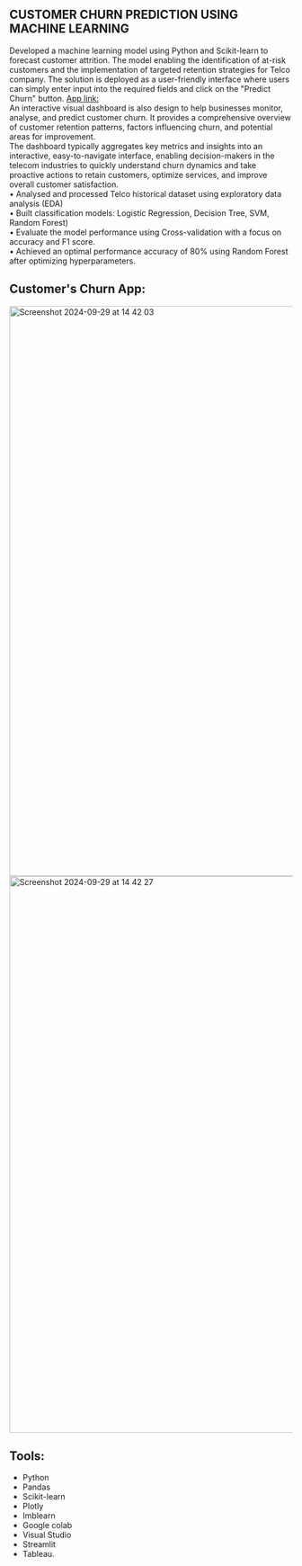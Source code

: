 ## CUSTOMER CHURN PREDICTION USING MACHINE LEARNING
Developed a machine learning model using Python and Scikit-learn to forecast customer attrition. The model enabling the identification of at-risk customers and the implementation of targeted retention strategies for Telco company. The solution is deployed as a user-friendly interface where users can simply enter input into the required fields and click on the "Predict Churn" button. [App link:](https://predicting-customer-churn-using-machine-learning.streamlit.app/)  
An interactive visual dashboard is also design to help businesses monitor, analyse, and predict customer churn. It provides a comprehensive overview of customer retention patterns, factors influencing churn, and potential areas for improvement.  
The dashboard typically aggregates key metrics and insights into an interactive, easy-to-navigate interface, enabling decision-makers in the telecom industries to quickly understand churn dynamics and take proactive actions to retain customers, optimize services, and improve overall customer satisfaction.  
•	Analysed and processed Telco historical dataset using exploratory data analysis (EDA)  
•	Built classification models: Logistic Regression, Decision Tree, SVM, Random Forest)  
•	Evaluate the model performance using Cross-validation with a focus on accuracy and F1 score.  
•	Achieved an optimal performance accuracy of 80% using Random Forest after optimizing hyperparameters.  
## Customer's Churn App:  
<img width="1014" alt="Screenshot 2024-09-29 at 14 42 03" src="https://github.com/user-attachments/assets/ce88d4bd-1b43-4a15-aa2a-ce855302459a">  
<img width="990" alt="Screenshot 2024-09-29 at 14 42 27" src="https://github.com/user-attachments/assets/679bec18-a3ba-457b-b6ae-ec97aa3c8176">

## Tools:  
- Python  
- Pandas  
- Scikit-learn  
- Plotly  
- Imblearn  
- Google colab
- Visual Studio 
- Streamlit
- Tableau.

